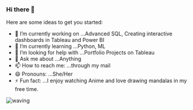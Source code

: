 ### Hi there 👋



Here are some ideas to get you started:

- 🔭 I’m currently working on ...Advanced SQL, Creating interactive dashboards in Tableau and Power BI
- 🌱 I’m currently learning ...Python, ML
- 🤔 I’m looking for help with ...Portfolio Projects on Tableau
- 💬 Ask me about ...Anything
- 📫 How to reach me: ...through my mail
- 😄 Pronouns: ...She/Her
- ⚡ Fun fact: ...I enjoy watching Anime and love drawing mandalas in my free time.

![waving](https://user-images.githubusercontent.com/129833043/229727681-36e6d8de-bfa9-4838-bf7e-26b788647cdb.gif)
